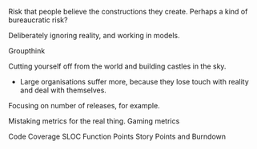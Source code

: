 


Risk that people believe the constructions they create.  Perhaps a kind of bureaucratic risk?


Deliberately ignoring reality, and working in models.

Groupthink

Cutting yourself off from the world and building castles in the sky.



- Large organisations suffer more, because they lose touch with reality and deal with themselves.


Focusing on number of releases, for example.  

Mistaking metrics for the real thing.  Gaming metrics


Code Coverage
SLOC
Function Points
Story Points and Burndown